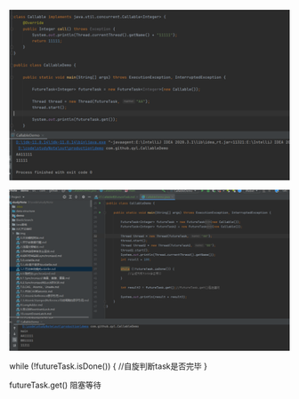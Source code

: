 ![img_50.png](img_50.png)

![img_51.png](img_51.png)

while (!futureTask.isDone()) {
    //自旋判断task是否完毕
}

futureTask.get() 阻塞等待

